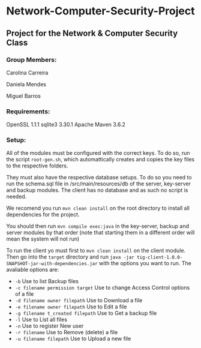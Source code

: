 # Network-Computer-Security-Project

## Project for the Network & Computer Security Class

### Group Members:

Carolina Carreira

Daniela Mendes

Miguel Barros

### Requirements:

OpenSSL 1.1.1
sqlite3 3.30.1
Apache Maven 3.6.2 

### Setup:

All of the modules must be configured with the correct keys. To do so, run the script `root-gen.sh`, which automattically creates and copies the key files to the respective folders. 

They must also have the respective database setups. To do so you need to run the schema.sql file in /src/main/resources/db of the server, key-server and backup modules. The client has no database and as such no script is needed.

We recomend you run `mvn clean install` on the root directory to install all dependencies for the project. 

You should then run `mvn compile exec:java` in the key-server, backup and server modules by that order (note that starting them in a different order will mean the system will not run)

To run the client yo must first to `mvn clean install` on the client module. Then go into the `target` directory and run `java -jar tig-client-1.0.0-SNAPSHOT-jar-with-dependencies.jar` with the options you want to run. The avaliable options are:

*  `-b`                                 Use to list Backup files
*  `-c filename permission target`    Use to change Access Control options of a file
*  `-d filename owner filepath`       Use to Download a file
*  `-e filename owner filepath`       Use to Edit a file
*  `-g filename t_created filepath`   Use to Get a backup file
*  `-l`                                 Use to List all files
*  `-n`                                 Use to register New user
*  `-r filename`                      Use to Remove (delete) a file
*  `-u filename filepath`             Use to Upload a new file

